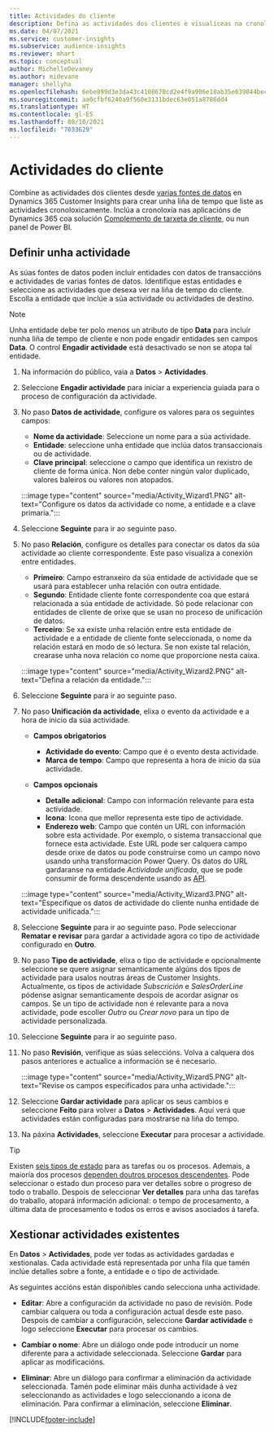 ```yaml
---
title: Actividades do cliente
description: Defina as actividades dos clientes e visualíceas na cronoloxía do cliente.
ms.date: 04/07/2021
ms.service: customer-insights
ms.subservice: audience-insights
ms.reviewer: mhart
ms.topic: conceptual
author: MichelleDevaney
ms.author: midevane
manager: shellyha
ms.openlocfilehash: 6ebe899d3e3da43c4108678cd2e4f9a986e18ab35e839044becab4619adb0f14
ms.sourcegitcommit: aa0cfbf6240a9f560e3131bdec63e051a8786dd4
ms.translationtype: HT
ms.contentlocale: gl-ES
ms.lasthandoff: 08/10/2021
ms.locfileid: "7033629"
---
```

# <a name="customer-activities"></a>Actividades do cliente

Combine as actividades dos clientes desde [varias fontes de datos](data-sources.md) en Dynamics 365 Customer Insights para crear unha liña de tempo que liste as actividades cronoloxicamente. Inclúa a cronoloxía nas aplicacións de Dynamics 365 coa solución [Complemento de tarxeta de cliente](customer-card-add-in.md), ou nun panel de Power BI.

## <a name="define-an-activity"></a>Definir unha actividade

As súas fontes de datos poden incluír entidades con datos de transaccións e actividades de varias fontes de datos. Identifique estas entidades e seleccione as actividades que desexa ver na liña de tempo do cliente. Escolla a entidade que inclúe a súa actividade ou actividades de destino.

> [!NOTE]
> Unha entidade debe ter polo menos un atributo de tipo **Data** para incluír nunha liña de tempo de cliente e non pode engadir entidades sen campos **Data**. O control **Engadir actividade** está desactivado se non se atopa tal entidade.

1. Na información do público, vaia a **Datos** > **Actividades**.

1. Seleccione **Engadir actividade** para iniciar a experiencia guiada para o proceso de configuración da actividade.

1. No paso **Datos de actividade**, configure os valores para os seguintes campos:

   - **Nome da actividade**: Seleccione un nome para a súa actividade.
   - **Entidade**: seleccione unha entidade que inclúa datos transaccionais ou de actividade.
   - **Clave principal**: seleccione o campo que identifica un rexistro de cliente de forma única. Non debe conter ningún valor duplicado, valores baleiros ou valores non atopados.

   :::image type="content" source="media/Activity_Wizard1.PNG" alt-text="Configure os datos da actividade co nome, a entidade e a clave primaria.":::

1. Seleccione **Seguinte** para ir ao seguinte paso.

1. No paso **Relación**, configure os detalles para conectar os datos da súa actividade ao cliente correspondente. Este paso visualiza a conexión entre entidades.  

   - **Primeiro**: Campo estranxeiro da súa entidade de actividade que se usará para establecer unha relación con outra entidade.
   - **Segundo**: Entidade cliente fonte correspondente coa que estará relacionada a súa entidade de actividade. Só pode relacionar con entidades de cliente de orixe que se usan no proceso de unificación de datos.
   - **Terceiro**: Se xa existe unha relación entre esta entidade de actividade e a entidade de cliente fonte seleccionada, o nome da relación estará en modo de só lectura. Se non existe tal relación, crearase unha nova relación co nome que proporcione nesta caixa.

   :::image type="content" source="media/Activity_Wizard2.PNG" alt-text="Defina a relación da entidade.":::

1. Seleccione **Seguinte** para ir ao seguinte paso. 

1. No paso **Unificación da actividade**, elixa o evento da actividade e a hora de inicio da súa actividade. 
   - **Campos obrigatorios**
      - **Actividade do evento**: Campo que é o evento desta actividade.
      - **Marca de tempo**: Campo que representa a hora de inicio da súa actividade.

   - **Campos opcionais**
      - **Detalle adicional**: Campo con información relevante para esta actividade.
      - **Icona**: Icona que mellor representa este tipo de actividade.
      - **Enderezo web**: Campo que contén un URL con información sobre esta actividade. Por exemplo, o sistema transaccional que fornece esta actividade. Este URL pode ser calquera campo desde orixe de datos ou pode construírse como un campo novo usando unha transformación Power Query. Os datos do URL gardaranse na entidade *Actividade unificada*, que se pode consumir de forma descendente usando as [API](apis.md).
   
   :::image type="content" source="media/Activity_Wizard3.PNG" alt-text="Especifique os datos de actividade do cliente nunha entidade de actividade unificada.":::

1. Seleccione **Seguinte** para ir ao seguinte paso. Pode seleccionar **Rematar e revisar** para gardar a actividade agora co tipo de actividade configurado en **Outro**. 

1. No paso **Tipo de actividade**, elixa o tipo de actividade e opcionalmente seleccione se quere asignar semanticamente algúns dos tipos de actividade para usalos noutras áreas de Customer Insights. Actualmente, os tipos de actividade *Subscrición* e *SalesOrderLine* pódense asignar semanticamente despois de acordar asignar os campos. Se un tipo de actividade non é relevante para a nova actividade, pode escoller *Outro* ou *Crear novo* para un tipo de actividade personalizada.

1. Seleccione **Seguinte** para ir ao seguinte paso. 

1. No paso **Revisión**, verifique as súas seleccións. Volva a calquera dos pasos anteriores e actualice a información se é necesario.

   :::image type="content" source="media/Activity_Wizard5.PNG" alt-text="Revise os campos especificados para unha actividade.":::
   
1. Seleccione **Gardar actividade** para aplicar os seus cambios e seleccione **Feito** para volver a **Datos** > **Actividades**. Aquí verá que actividades están configuradas para mostrarse na liña do tempo. 

1. Na páxina **Actividades**, seleccione **Executar** para procesar a actividade. 

> [!TIP]
> Existen [seis tipos de estado](system.md#status-types) para as tarefas ou os procesos. Ademais, a maioría dos procesos [dependen doutros procesos descendentes](system.md#refresh-policies). Pode seleccionar o estado dun proceso para ver detalles sobre o progreso de todo o traballo. Despois de seleccionar **Ver detalles** para unha das tarefas do traballo, atopará información adicional: o tempo de procesamento, a última data de procesamento e todos os erros e avisos asociados á tarefa.


## <a name="manage-existing-activities"></a>Xestionar actividades existentes

En **Datos** > **Actividades**, pode ver todas as actividades gardadas e xestionalas. Cada actividade está representada por unha fila que tamén inclúe detalles sobre a fonte, a entidade e o tipo de actividade.

As seguintes accións están dispoñibles cando selecciona unha actividade. 

- **Editar**: Abre a configuración da actividade no paso de revisión. Pode cambiar calquera ou toda a configuración actual desde este paso. Despois de cambiar a configuración, seleccione **Gardar actividade** e logo seleccione **Executar** para procesar os cambios.

- **Cambiar o nome**: Abre un diálogo onde pode introducir un nome diferente para a actividade seleccionada. Seleccione **Gardar** para aplicar as modificacións.

- **Eliminar**: Abre un diálogo para confirmar a eliminación da actividade seleccionada. Tamén pode eliminar máis dunha actividade á vez seleccionando as actividades e logo seleccionando a icona de eliminación. Para confirmar a eliminación, seleccione **Eliminar**.

[!INCLUDE[footer-include](../includes/footer-banner.md)]
